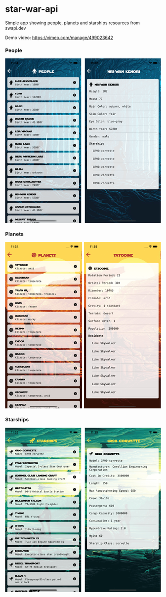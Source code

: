 # star-war-api
Simple app showing people, planets and starships resources from swapi.dev

Demo video: https://vimeo.com/manage/499023642

### People
![people](https://raw.githubusercontent.com/nhatquangz/star-war-api/main/Images/people.png)

### Planets
![planets](https://raw.githubusercontent.com/nhatquangz/star-war-api/main/Images/planet.png)

### Starships
![planets](https://raw.githubusercontent.com/nhatquangz/star-war-api/main/Images/starship.png)
